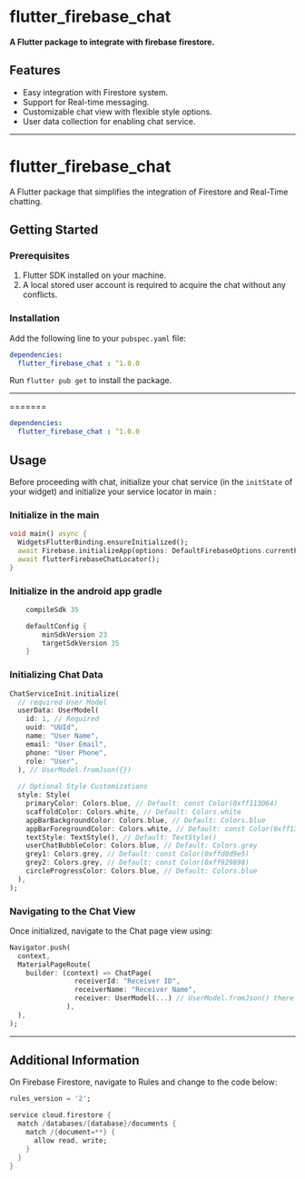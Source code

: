# flutter_firebase_chat

**A Flutter package to integrate with firebase firestore.**

## Features

- Easy integration with Firestore system.
- Support for Real-time messaging.
- Customizable chat view with flexible style options.
- User data collection for enabling chat service.

---
# flutter_firebase_chat

A Flutter package that simplifies the integration of Firestore and Real-Time chatting.

## Getting Started

### Prerequisites

1. Flutter SDK installed on your machine.
2. A local stored user account is required to acquire the chat without any conflicts.

### Installation

Add the following line to your `pubspec.yaml` file:

```yaml  
dependencies:
  flutter_firebase_chat : ^1.0.0
```  

Run `flutter pub get` to install the package.

---
=======
```yaml
dependencies:
  flutter_firebase_chat : ^1.0.0
```

## Usage

Before proceeding with chat, initialize your chat service (in the `initState` of your widget) and initialize your service locator in main :


### Initialize in the main

```dart  
void main() async {
  WidgetsFlutterBinding.ensureInitialized();
  await Firebase.initializeApp(options: DefaultFirebaseOptions.currentPlatform);
  await flutterFirebaseChatLocator();
}
```

### Initialize in the android app gradle

```gradle
    compileSdk 35

    defaultConfig {
        minSdkVersion 23
        targetSdkVersion 35
    }

```

### Initializing Chat Data

```dart  
ChatServiceInit.initialize(
  // required User Model
  userData: UserModel(
    id: 1, // Required
    uuid: "UUId",
    name: "User Name",
    email: "User Email",
    phone: "User Phone",
    role: "User",
  ), // UserModel.fromJson({})
  
  // Optional Style Customizations
  style: Style(
    primaryColor: Colors.blue, // Default: const Color(0xff113D64)
    scaffoldColor: Colors.white, // Default: Colors.white
    appBarBackgroundColor: Colors.blue, // Default: Colors.blue
    appBarForegroundColor: Colors.white, // Default: const Color(0xff13828E)
    textStyle: TextStyle(), // Default: TextStyle()
    userChatBubbleColor: Colors.blue, // Default: Colors.grey
    grey1: Colors.grey, // Default: const Color(0xffd0d9e5)
    grey2: Colors.grey, // Default: const Color(0xff929898)
    circleProgressColor: Colors.blue, // Default: Colors.blue
  ),
);
```

### Navigating to the Chat View

Once initialized, navigate to the Chat page view using:

```dart  
Navigator.push(
  context,
  MaterialPageRoute(
    builder: (context) => ChatPage(
                receiverId: "Receiver ID",
                receiverName: "Receiver Name",
                receiver: UserModel(...) // UserModel.fromJson() there is two ways to store the receiving user data
              ),
  ),
);
```  

---

## Additional Information

On Firebase Firestore, navigate to Rules and change to the code below:

```dart  
rules_version = '2';

service cloud.firestore {
  match /databases/{database}/documents {
    match /{document=**} {
      allow read, write;
    }
  }
}
```  
